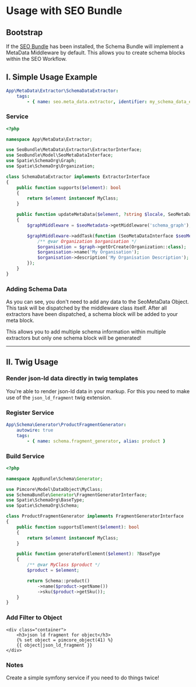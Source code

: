 # Usage with SEO Bundle

## Bootstrap
If the [SEO Bundle](https://github.com/dachcom-digital/pimcore-seo) has been installed, the Schema Bundle will implement a MetaData Middleware by default. 
This allows you to create schema blocks within the SEO Workflow.

## I. Simple Usage Example

```yml
App\MetaData\Extractor\SchemaDataExtractor:
    tags:
        - { name: seo.meta_data.extractor, identifier: my_schema_data_extractor }
```

### Service

```php
<?php

namespace App\MetaData\Extractor;

use SeoBundle\MetaData\Extractor\ExtractorInterface;
use SeoBundle\Model\SeoMetaDataInterface;
use Spatie\SchemaOrg\Graph;
use Spatie\SchemaOrg\Organization;

class SchemaDataExtractor implements ExtractorInterface
{
    public function supports($element): bool
    {
        return $element instanceof MyClass;
    }

    public function updateMetaData($element, ?string $locale, SeoMetaDataInterface $seoMetadata): void
    {
        $graphMiddleware = $seoMetadata->getMiddleware('schema_graph');

        $graphMiddleware->addTask(function (SeoMetaDataInterface $seoMetadata, Graph $graph) {
            /** @var Organization $organisation */
            $organisation = $graph->getOrCreate(Organization::class);
            $organisation->name('My Organisation');
            $organisation->description('My Organisation Description');
        });
    }
}
```

### Adding Schema Data
As you can see, you don't need to add any data to the SeoMetaData Object. This task will be dispatched by the middleware class itself.
After all extractors have been dispatched, a schema block will be added to your meta block.

This allows you to add multiple schema information within multiple extractors but only one schema block will be generated!

***

## II. Twig Usage

### Render json-ld data directly in twig templates
You're able to render json-ld data in your markup. For this you need to make use of the `json_ld_fragment` twig extension.

### Register Service

```yml
App\Schema\Generator\ProductFragmentGenerator:
    autowire: true
    tags:
        - { name: schema.fragment_generator, alias: product }
```

### Build Service

```php
<?php

namespace AppBundle\Schema\Generator;

use Pimcore\Model\DataObject\MyClass;
use SchemaBundle\Generator\FragmentGeneratorInterface;
use Spatie\SchemaOrg\BaseType;
use Spatie\SchemaOrg\Schema;

class ProductFragmentGenerator implements FragmentGeneratorInterface
{
    public function supportsElement($element): bool
    {
        return $element instanceof MyClass;
    }

    public function generateForElement($element): ?BaseType
    {
        /** @var MyClass $product */
        $product = $element;

        return Schema::product()
            ->name($product->getName())
            ->sku($product->getSku());
    }
}
```

### Add Filter to Object

```twig
<div class="container">
    <h3>json ld fragment for object</h3>
    {% set object = pimcore_object(41) %}
    {{ object|json_ld_fragment }}
</div>
```

### Notes
Create a simple symfony service if you need to do things twice!